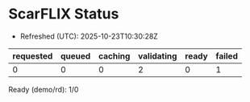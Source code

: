 ﻿# ScarFLIX Status

* Refreshed (UTC): 2025-10-23T10:30:28Z

| requested | queued | caching | validating | ready | failed |
|-----------|--------|---------|------------|-------|--------|
| 0 | 0 | 0 | 2 | 0 | 1 |

Ready (demo/rd): 1/0

